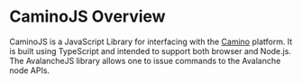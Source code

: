 # CaminoJS Overview

CaminoJS is a JavaScript Library for interfacing with the [Camino](../about/README.md) platform. It is built using TypeScript and intended to support both browser and Node.js. The AvalancheJS library allows one to issue commands to the Avalanche node APIs.
